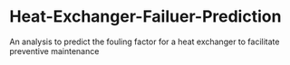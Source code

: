 # Heat-Exchanger-Failuer-Prediction
An analysis to predict the fouling factor for a heat exchanger to facilitate preventive maintenance 
